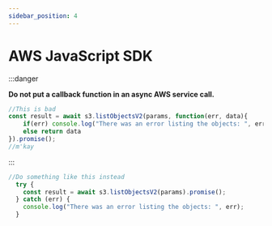 ```yaml
---
sidebar_position: 4
---
```


# AWS JavaScript SDK

:::danger

**Do not put a callback function in an async AWS service call.**  

```js 
//This is bad
const result = await s3.listObjectsV2(params, function(err, data){
    if(err) console.log("There was an error listing the objects: ", err)
    else return data
}).promise();
//m'kay
```
:::


```js  jstitle="Node.js Lambda - AWS async service call"
//Do something like this instead
  try {
    const result = await s3.listObjectsV2(params).promise();
  } catch (err) {
    console.log("There was an error listing the objects: ", err);
  }
```
